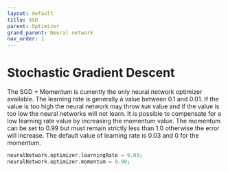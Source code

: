 ```yaml
---
layout: default
title: SGD
parent: Optimizer
grand_parent: Neural network
nav_order: 1
---
```


# Stochastic Gradient Descent

The SGD + Momentum is currently the only neural network optimizer available. The learning rate is generally à value between 0.1 and 0.01. If the value is too high the neural network may throw `NaN` value and if the value is too low the neural networks will not learn. It is possible to compensate for a low learning rate value by increasing the momentum value. The momentum can be set to 0.99 but must remain strictly less than 1.0 otherwise the error will increase.
The default value of learning rate is 0.03 and 0 for the momentum.

```cpp
neuralNetwork.optimizer.learningRate = 0.03;
neuralNetwork.optimizer.momentum = 0.90;
```

